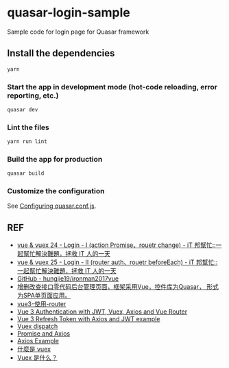 # quasar-login-sample
Sample code for login page for Quasar framework

## Install the dependencies
```bash
yarn
```

### Start the app in development mode (hot-code reloading, error reporting, etc.)
```bash
quasar dev
```

### Lint the files
```bash
yarn run lint
```

### Build the app for production
```bash
quasar build
```

### Customize the configuration
See [Configuring quasar.conf.js](https://quasar.dev/quasar-cli/quasar-conf-js).


## REF
- [vue & vuex 24 - Login - I (action Promise、rouetr change) - iT 邦幫忙::一起幫忙解決難題，拯救 IT 人的一天](https://ithelp.ithome.com.tw/articles/10187542)
- [vue & vuex 25 - Login - II (router auth、rouetr beforeEach) - iT 邦幫忙::一起幫忙解決難題，拯救 IT 人的一天](https://ithelp.ithome.com.tw/articles/10187631)
- [GitHub - hungjie19/ironman2017vue](https://github.com/hungjie19/ironman2017vue)
- [增删改查接口零代码后台管理页面，框架采用Vue，控件库为Quasar， 形式为SPA单页面应用。 ](https://github.com/crudapi/crudapi-admin-web)
- [vue3-使用-router](https://penueling.com/技術筆記/vue3-使用-router/)
- [Vue 3 Authentication with JWT, Vuex, Axios and Vue Router](https://www.bezkoder.com/vue-3-authentication-jwt/)
- [Vue 3 Refresh Token with Axios and JWT example](https://www.bezkoder.com/vue-3-refresh-token/)
- [Vuex dispatch](https://next.vuex.vuejs.org/guide/actions.html)
- [Promise and Axios](https://ithelp.ithome.com.tw/articles/10208564)
- [Axios Example](https://github.com/axios/axios#example)
- [什麼是 vuex](https://ithelp.ithome.com.tw/articles/10185686)
- [Vuex 是什么？](https://next.vuex.vuejs.org/zh/index.html)
